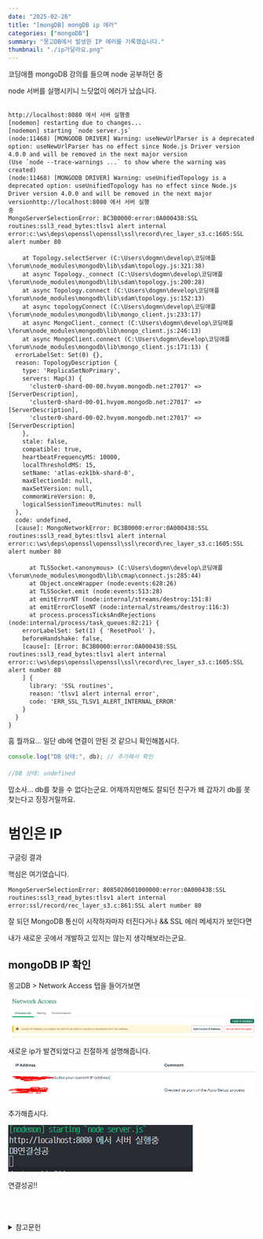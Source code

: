 ```yaml
---
date: "2025-02-26"
title: "[mongDB] mongDB ip 에러"
categories: ["mongoDB"]
summary: "몽고DB에서 발생한 IP 에러를 기록했습니다."
thumbnail: "./ip가달라요.png"
---
```


코딩애플 mongoDB 강의를 들으며 node 공부하던 중

node 서버를 실행시키니 느닷없이 에러가 났습니다.

```shell

http://localhost:8080 에서 서버 실행중
[nodemon] restarting due to changes...
[nodemon] starting `node server.js`
(node:11468) [MONGODB DRIVER] Warning: useNewUrlParser is a deprecated option: useNewUrlParser has no effect since Node.js Driver version 4.0.0 and will be removed in the next major version
(Use `node --trace-warnings ...` to show where the warning was created)
(node:11468) [MONGODB DRIVER] Warning: useUnifiedTopology is a deprecated option: useUnifiedTopology has no effect since Node.js Driver version 4.0.0 and will be removed in the next major versionhttp://localhost:8080 에서 서버 실행
중
MongoServerSelectionError: BC3B0000:error:0A000438:SSL routines:ssl3_read_bytes:tlsv1 alert internal error:c:\ws\deps\openssl\openssl\ssl\record\rec_layer_s3.c:1605:SSL alert number 80

    at Topology.selectServer (C:\Users\dogmn\develop\코딩애플\forum\node_modules\mongodb\lib\sdam\topology.js:321:38)
    at async Topology._connect (C:\Users\dogmn\develop\코딩애플\forum\node_modules\mongodb\lib\sdam\topology.js:200:28)
    at async Topology.connect (C:\Users\dogmn\develop\코딩애플\forum\node_modules\mongodb\lib\sdam\topology.js:152:13)
    at async topologyConnect (C:\Users\dogmn\develop\코딩애플\forum\node_modules\mongodb\lib\mongo_client.js:233:17)
    at async MongoClient._connect (C:\Users\dogmn\develop\코딩애플\forum\node_modules\mongodb\lib\mongo_client.js:246:13)
    at async MongoClient.connect (C:\Users\dogmn\develop\코딩애플\forum\node_modules\mongodb\lib\mongo_client.js:171:13) {
  errorLabelSet: Set(0) {},
  reason: TopologyDescription {
    type: 'ReplicaSetNoPrimary',
    servers: Map(3) {
      'cluster0-shard-00-00.hvyom.mongodb.net:27017' => [ServerDescription],
      'cluster0-shard-00-01.hvyom.mongodb.net:27017' => [ServerDescription],
      'cluster0-shard-00-02.hvyom.mongodb.net:27017' => [ServerDescription]
    },
    stale: false,
    compatible: true,
    heartbeatFrequencyMS: 10000,
    localThresholdMS: 15,
    setName: 'atlas-ezk1bk-shard-0',
    maxElectionId: null,
    maxSetVersion: null,
    commonWireVersion: 0,
    logicalSessionTimeoutMinutes: null
  },
  code: undefined,
  [cause]: MongoNetworkError: BC3B0000:error:0A000438:SSL routines:ssl3_read_bytes:tlsv1 alert internal error:c:\ws\deps\openssl\openssl\ssl\record\rec_layer_s3.c:1605:SSL alert number 80

      at TLSSocket.<anonymous> (C:\Users\dogmn\develop\코딩애플\forum\node_modules\mongodb\lib\cmap\connect.js:285:44)
      at Object.onceWrapper (node:events:628:26)
      at TLSSocket.emit (node:events:513:28)
      at emitErrorNT (node:internal/streams/destroy:151:8)
      at emitErrorCloseNT (node:internal/streams/destroy:116:3)
      at process.processTicksAndRejections (node:internal/process/task_queues:82:21) {
    errorLabelSet: Set(1) { 'ResetPool' },
    beforeHandshake: false,
    [cause]: [Error: BC3B0000:error:0A000438:SSL routines:ssl3_read_bytes:tlsv1 alert internal error:c:\ws\deps\openssl\openssl\ssl\record\rec_layer_s3.c:1605:SSL alert number 80
    ] {
      library: 'SSL routines',
      reason: 'tlsv1 alert internal error',
      code: 'ERR_SSL_TLSV1_ALERT_INTERNAL_ERROR'
    }
  }
}

```

흠 뭘까요... 일단 db에 연결이 안된 것 같으니 확인해봅시다.

```js
console.log("DB 상태:", db); // 추가해서 확인

//DB 상태: undefined
```

맙소사... db를 찾을 수 없다는군요. 어제까지만해도 잘되던 친구가 왜 갑자기 db를 못찾는다고 징징거릴까요.

# 범인은 IP

구글링 결과

핵심은 여기였습니다.

```shell
MongoServerSelectionError: 8085020601000000:error:0A000438:SSL
routines:ssl3_read_bytes:tlsv1 alert internal
error:ssl/record/rec_layer_s3.c:861:SSL alert number 80
```

잘 되던 MongoDB 통신이 시작하자마자 터진다거나 && SSL 에러 메세지가 보인다면

내가 새로운 곳에서 개발하고 있지는 않는지 생각해보라는군요.

## mongoDB IP 확인

몽고DB > Network Access 탭을 들어가보면

![ip가달라요](ip가달라요.png)

새로운 ip가 발견되었다고 친절하게 설명해줍니다.

![ip추가](ip추가.png)

추가해줍시다.

![디비연결성공](디비연결성공.png)

연결성공!!

<br>
<br>
<br>

<details>

<summary>참고문헌</summary>

<div markdown="1">

https://velog.io/@tjdgus0528/MongoDB-MongoServerSelectionError

https://codingapple.com/forums/topic/%EB%AA%BD%EA%B3%A0%EB%94%94%EB%B9%84-%EA%B0%91%EC%9E%90%EA%B8%B0-%EC%97%90%EB%9F%AC-%EB%9C%A8%EB%A9%B4%EC%84%9C-%EC%97%B0%EA%B2%B0-%EC%95%88%EB%90%A8/

</div>

</details>
